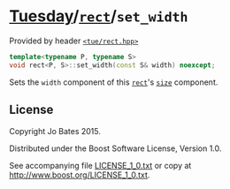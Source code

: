 [Tuesday](../../../README.md)/[`rect`](../../headers/rect.md)/`set_width`
=========================================================================
Provided by header [`<tue/rect.hpp>`](../../headers/rect.md)

```c++
template<typename P, typename S>
void rect<P, S>::set_width(const S& width) noexcept;
```

Sets the `width` component of this [`rect`](../../headers/rect.md)'s
[`size`](set_size.md) component.

License
-------
Copyright Jo Bates 2015.

Distributed under the Boost Software License, Version 1.0.

See accompanying file [LICENSE_1_0.txt](../../../LICENSE_1_0.txt) or copy at
http://www.boost.org/LICENSE_1_0.txt.
